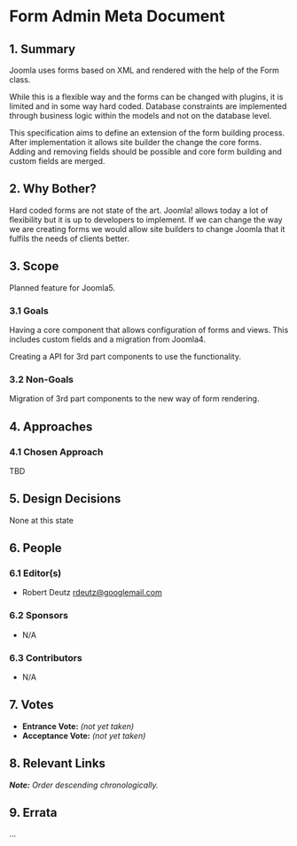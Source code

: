 # Form Admin Meta Document

## 1. Summary

Joomla uses forms based on XML and rendered with the help of the Form class.

While this is a flexible way and the forms can be changed with plugins, it is limited and in some way hard coded. Database constraints are implemented through business logic within the models and not on the database level.
 
This specification aims to define an extension of the form building process. After implementation it allows site builder the change the core forms. Adding and removing fields should be possible and core form building and custom fields are merged. 

## 2. Why Bother?

Hard coded forms are not state of the art. Joomla! allows today a lot of flexibility but it is up to developers to implement. If we can change the way we are creating forms we would allow site builders to change Joomla that it fulfils the needs of clients better.  

## 3. Scope

Planned feature for Joomla5.

### 3.1 Goals

Having a core component that allows configuration of forms and views. This includes custom fields and a migration from Joomla4.

Creating a API for 3rd part components to use the functionality.

### 3.2 Non-Goals

Migration of 3rd part components to the new way of form rendering. 

## 4. Approaches

### 4.1 Chosen Approach

TBD
 
## 5. Design Decisions

None at this state

## 6. People

### 6.1 Editor(s)

* Robert Deutz <rdeutz@googlemail.com>

### 6.2 Sponsors

* N/A

### 6.3 Contributors

* N/A

## 7. Votes

* **Entrance Vote:** _(not yet taken)_
* **Acceptance Vote:** _(not yet taken)_

## 8. Relevant Links

_**Note:** Order descending chronologically._

## 9. Errata

...
